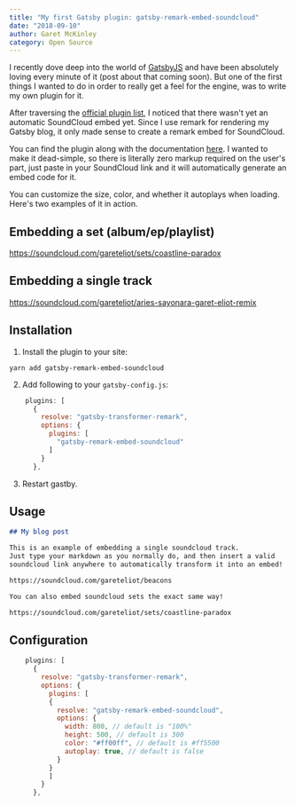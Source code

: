 ```yaml
---
title: "My first Gatsby plugin: gatsby-remark-embed-soundcloud"
date: "2018-09-10"
author: Garet McKinley
category: Open Source
---
```


I recently dove deep into the world of [GatsbyJS](https://next.gatsbyjs.org/) and have been absolutely loving every minute of it (post about that coming soon). But one of the first things I wanted to do in order to really get a feel for the engine, was to write my own plugin for it.

After traversing the [official plugin list](https://next.gatsbyjs.org/plugins/), I noticed that there wasn't yet an automatic SoundCloud embed yet. Since I use remark for rendering my Gatsby blog, it only made sense to create a remark embed for SoundCloud.

You can find the plugin along with the documentation [here](https://github.com/garetmckinley/gatsby-remark-embed-soundcloud#readme). I wanted to make it dead-simple, so there is literally zero markup required on the user's part, just paste in your SoundCloud link and it will automatically generate an embed code for it.

You can customize the size, color, and whether it autoplays when loading. Here's two examples of it in action.

## Embedding a set (album/ep/playlist)

https://soundcloud.com/gareteliot/sets/coastline-paradox

## Embedding a single track

https://soundcloud.com/gareteliot/aries-sayonara-garet-eliot-remix

## Installation

1. Install the plugin to your site:

```term
yarn add gatsby-remark-embed-soundcloud
```

2. Add following to your `gatsby-config.js`:

```js
    plugins: [
      {
        resolve: "gatsby-transformer-remark",
        options: {
          plugins: [
            "gatsby-remark-embed-soundcloud"
          ]
        }
      },
```

3. Restart gastby.

## Usage

```markdown
## My blog post

This is an example of embedding a single soundcloud track.
Just type your markdown as you normally do, and then insert a valid
soundcloud link anywhere to automatically transform it into an embed!

https://soundcloud.com/gareteliot/beacons

You can also embed soundcloud sets the exact same way!

https://soundcloud.com/gareteliot/sets/coastline-paradox
```

## Configuration

```js
    plugins: [
      {
        resolve: "gatsby-transformer-remark",
        options: {
          plugins: [
          {
            resolve: "gatsby-remark-embed-soundcloud",
            options: {
              width: 800, // default is "100%"
              height: 500, // default is 300
              color: "#ff00ff", // default is #ff5500
              autoplay: true, // default is false
            }
          }
          ]
        }
      },
```
